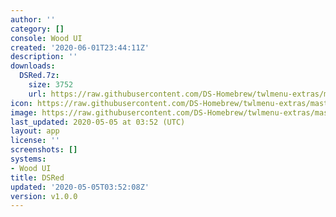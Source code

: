 ```yaml
---
author: ''
category: []
console: Wood UI
created: '2020-06-01T23:44:11Z'
description: ''
downloads:
  DSRed.7z:
    size: 3752
    url: https://raw.githubusercontent.com/DS-Homebrew/twlmenu-extras/master/_nds/TWiLightMenu/akmenu/themes/DSRed.7z
icon: https://raw.githubusercontent.com/DS-Homebrew/twlmenu-extras/master/unistore/icons/ak.png
image: https://raw.githubusercontent.com/DS-Homebrew/twlmenu-extras/master/unistore/icons/ak.png
last_updated: 2020-05-05 at 03:52 (UTC)
layout: app
license: ''
screenshots: []
systems:
- Wood UI
title: DSRed
updated: '2020-05-05T03:52:08Z'
version: v1.0.0
---
```

